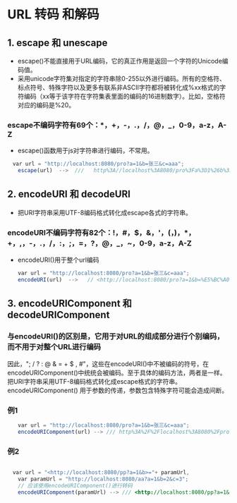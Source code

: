
# URL 转码 和解码

## 1. escape 和 unescape

* escape()不能直接用于URL编码，它的真正作用是返回一个字符的Unicode编码值。
* 采用unicode字符集对指定的字符串除0-255以外进行编码。所有的空格符、标点符号、特殊字符以及更多有联系非ASCII字符都将被转化成%xx格式的字符编码（xx等于该字符在字符集表里面的编码的16进制数字）。比如，空格符对应的编码是%20。

### escape不编码字符有69个：*，+，-，.，/，@，_，0-9，a-z，A-Z

* escape()函数用于js对字符串进行编码，不常用。

```javascript
　var url = "http://localhost:8080/pro?a=1&b=张三&c=aaa";
　　escape(url)  -->  ///   http%3A//localhost%3A8080/pro%3Fa%3D1%26b%3D%u5F20%u4E09%26c%3Daaa  
```

## 2. encodeURI 和 decodeURI

* 把URI字符串采用UTF-8编码格式转化成escape各式的字符串。

### encodeURI不编码字符有82个：!，#，$，&，'，(，)，*，+，,，-，.，/，:，;，=，?，@，_，~，0-9，a-z，A-Z

* encodeURI()用于整个url编码

``` js
　　var url = "http://localhost:8080/pro?a=1&b=张三&c=aaa";
　　encodeURI(url)  -->   // <http://localhost:8080/pro?a=1&b=%E5%BC%A0%E4%B8%89&c=aaa>
```

## 3. encodeURIComponent 和 decodeURIComponent

### 与encodeURI()的区别是，它用于对URL的组成部分进行个别编码，而不用于对整个URL进行编码

因此，"; / ? : @ & = + $ , #"，这些在encodeURI()中不被编码的符号，在encodeURIComponent()中统统会被编码。至于具体的编码方法，两者是一样。把URI字符串采用UTF-8编码格式转化成escape格式的字符串。
encodeURIComponent() 用于参数的传递，参数包含特殊字符可能会造成间断。

### 例1

``` js
　　var url = "http://localhost:8080/pro?a=1&b=张三&c=aaa";
　　encodeURIComponent(url) --> /// http%3A%2F%2Flocalhost%3A8080%2Fpro%3Fa%3D1%26b%3D%E5%BC%A0%E4%B8%89%26c%3Daaa

```

### 例2

``` js

　var url = "<http://localhost:8080/pp?a=1&b>="+ paramUrl,
　　var paramUrl = "http://localhost:8080/aa?a=1&b=2&c=3";
　　// 应该使用encodeURIComponent()进行转码　　
　　encodeURIComponent(paramUrl) --> /// <http://localhost:8080/pp?a=1&b=http%3A%2F%2Flocalhost%3A8080%2Faa%3Fa%3D1%26b%3D2%23%26c%3D3>

```
